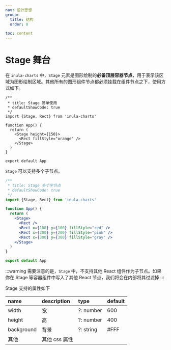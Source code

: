 ```yaml
---
nav: 设计思想
group:
  title: 结构
  order: 0

toc: content
---
```


# Stage 舞台

在 `inula-charts` 中，`Stage` 元素是图形绘制的**必备顶层容器节点**，用于表示该区域为图形绘制区域。其他所有的图形组件节点都必须挂载在组件节点之下，使用方式如下。

```tsx
/**
 * title: Stage 简单使用
 * defaultShowCode: true
 */
import {Stage, Rect} from 'inula-charts'

function App() {
  return (
    <Stage height={150}>
      <Rect fillStyle="orange" />
    </Stage>
  )
}

export default App
```

`Stage` 可以支持多个子节点。

```jsx
/**
 * title: Stage 多个字节点
 * defaultShowCode: true
 */
import {Stage, Rect} from 'inula-charts'

function App() {
  return (
    <Stage>
      <Rect />
      <Rect x={100} y={100} fillStyle="red" />
      <Rect x={200} y={200} fillStyle="pink" />
      <Rect x={300} y={300} fillStyle="gray" />
    </Stage>
  )
}

export default App
```

:::warning
需要注意的是，`Stage` 中，不支持其他 React 组件作为子节点。如果你在 Stage 等容器组件中写入了其他 React 节点，我们将会在内部将其过滤掉
:::

Stage 支持的属性如下

|name| description |type | default |
|:----|:-----------|:----|:------|
|width|宽         |?: number|600|
|height|高         |?: number|400|
|background|背景         |?: string|#FFF|
|其他|其他 css 属性         |||

